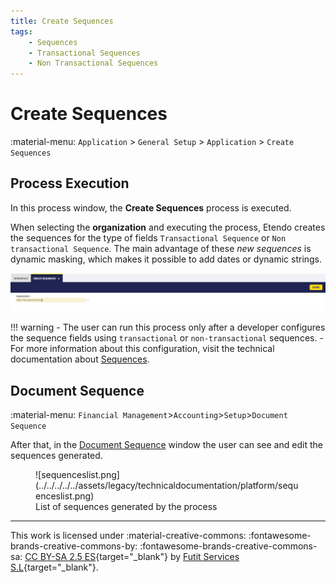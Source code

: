 ```yaml
---
title: Create Sequences
tags:
    - Sequences
    - Transactional Sequences
    - Non Transactional Sequences
---
```


# Create Sequences
:material-menu: `Application` > `General Setup` > `Application` > `Create Sequences`

## Process Execution
In this process window, the **Create Sequences** process is executed.

When selecting the **organization** and executing the process, Etendo creates the sequences for the type of fields `Transactional Sequence` or `Non transactional Sequence`. The main advantage of these *new sequences* is dynamic masking, which makes it possible to add dates or dynamic strings.

![](../../../../../assets/drive/12h763OVeuLSs-GkZq5-zTPZMMV0UzuV9.png)

!!! warning
    - The user can run this process only after a developer configures the sequence fields using `transactional` or `non-transactional` sequences.
    - For more information about this configuration, visit the technical documentation about [Sequences](../../../../../developer-guide/etendo-classic/how-to-guides/how-to-use-advanced-sequences.md).

## Document Sequence

:material-menu: `Financial Management`>`Accounting`>`Setup`>`Document Sequence`

After that, in the [Document Sequence](../../financial-management/accounting/setup.md#document-sequence) window the user can see and edit the sequences generated.

<figure markdown="span">
  ![sequenceslist.png](../../../../../assets/legacy/technicaldocumentation/platform/sequenceslist.png)
  <figcaption>List of sequences generated by the process</figcaption>
</figure>

---
This work is licensed under :material-creative-commons: :fontawesome-brands-creative-commons-by: :fontawesome-brands-creative-commons-sa: [ CC BY-SA 2.5 ES](https://creativecommons.org/licenses/by-sa/2.5/es/){target="_blank"} by [Futit Services S.L](https://etendo.software){target="_blank"}.